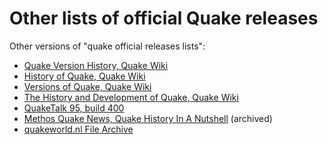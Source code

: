 # Other lists of official Quake releases

Other versions of "quake official releases lists":

* [Quake Version History, Quake Wiki](https://quake.fandom.com/wiki/Quake_Version_History)
* [History of Quake, Quake Wiki](https://quake.fandom.com/wiki/History_of_Quake)
* [Versions of Quake, Quake Wiki](https://quakewiki.org/wiki/Versions_of_Quake)
* [The History and Development of Quake, Quake Wiki](https://quakewiki.org/wiki/The_History_and_Development_of_Quake)
* [QuakeTalk 95, build 400](https://www.gamers.org/games/quake/quaketalk.txt)
* [Methos Quake News, Quake History In A Nutshell](https://web.archive.org/web/20011026104833/http://www.methosq.com/newsjuly01.htm) (archived)
* [quakeworld.nl File Archive](http://3rd.quakeworld.nl/files.html)

